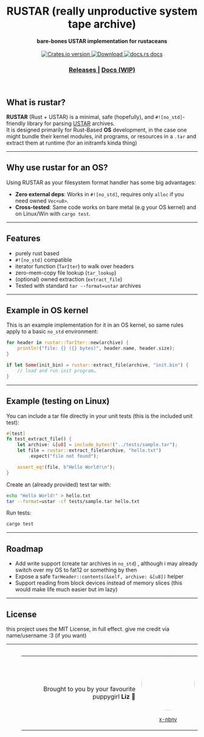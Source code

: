

<h1 align="middle">RUSTAR
 (really unproductive system tape archive)
</h1>
<div align="middle">
 <strong>
 bare-bones USTAR implementation for rustaceans
 </strong>
</div>
</br>
<div align="center">
  <!-- Crates version -->
  <a href="https://crates.io/crates/rustar">
    <img src="https://img.shields.io/crates/v/rustar.svg?style=flat-square"
    alt="Crates.io version" />
  </a>
  <!-- Downloads -->
  <a href="https://crates.io/crates/rustar">
    <img src="https://img.shields.io/crates/d/rustar.svg?style=flat-square"
      alt="Download" />
  </a>
  <!-- docs.rs docs -->
  <a href="https://docs.rs/rustar">
    <img src="https://img.shields.io/badge/docs-latest-blue.svg?style=flat-square"
      alt="docs.rs docs" />
  </a>
</div>
<div align="center">
  <h3>
    <a href="https://github.com/x-nbnv/rustar/releases">
      Releases
    </a>
    <span> | </span>
    <a href="https://docs.rs/rustar">
      Docs (WIP)
    </a>
  </h3>
</div>
<div align="left">
</br>
    
## What is rustar?  
**RUSTAR** (Rust + USTAR) is a minimal, safe (hopefully), and `#![no_std]`-friendly library for parsing [USTAR](https://en.wikipedia.org/wiki/Tar_(computing)#UStar_format) archives.  
It is designed primarily for Rust-Based **OS** development, in the case one might bundle their kernel modules, init programs, or resources in a `.tar` and extract them at runtime (for an initramfs kinda thing)


---

## Why use rustar for an OS?
Using RUSTAR as your filesystem format handler has some big advantages:
- **Zero external deps**: Works in `#![no_std]`, requires only `alloc` if you need owned `Vec<u8>`.  
- **Cross-tested**: Same code works on bare metal (e.g your OS kernel) and on Linux/Win with `cargo test`.

---

## Features
- purely rust based
- `#![no_std]` compatible  
- iterator function (`TarIter`) to walk over headers  
- zero-mem-copy file lookup (`tar_lookup`)  
- (optional) owned extraction (`extract_file`)  
- Tested with standard `tar --format=ustar` archives  

---

## Example in  OS kernel
This is an example implementation for it in an OS kernel, so same rules apply to a basic ```no_std``` environment:
```rust
for header in rustar::TarIter::new(archive) {
    println!("file: {} ({} bytes)", header.name, header.size);
}

if let Some(init_bin) = rustar::extract_file(archive, "init.bin") {
    // load and run init program…
}
```

---

## Example (testing on Linux)
You can include a tar file directly in your unit tests (this is the included unit test):

```rust
#[test]
fn test_extract_file() {
    let archive: &[u8] = include_bytes!("../tests/sample.tar");
    let file = rustar::extract_file(archive, "hello.txt")
        .expect("file not found");

    assert_eq!(file, b"Hello World!\n");
}
```

Create an (already provided) test tar with:

```bash
echo "Hello World!" > hello.txt
tar --format=ustar -cf tests/sample.tar hello.txt
```

Run tests:

```bash
cargo test
```

---

## Roadmap
- Add write support (create tar archives in `no_std`) , although i may already switch over my OS to fat12 or something by then
- Expose a safe `TarHeader::contents(&self, archive: &[u8])` helper  
- Support reading from block devices instead of memory slices (this would make life much easier but im lazy)

---

## License

this project uses the MIT License, in full effect. give me credit via name/username :3 (if you want)

---

<blockquote>
<table align="right">
<tr>
<td align="right">

Brought to you by your favourite puppygirl **Liz** 🐾  

</td>
<td>

<a href="https://github.com/x-nbnv">
  <img src="https://avatars.githubusercontent.com/u/65957437?v=4"
       width="140"
       height="140"
       style="border-radius:50%;"/>
</a>  
<p align="center"><sub><a href="https://github.com/x-nbnv">x-nbnv</a></sub></p>

</td>
</tr>
</table>
</blockquote>
